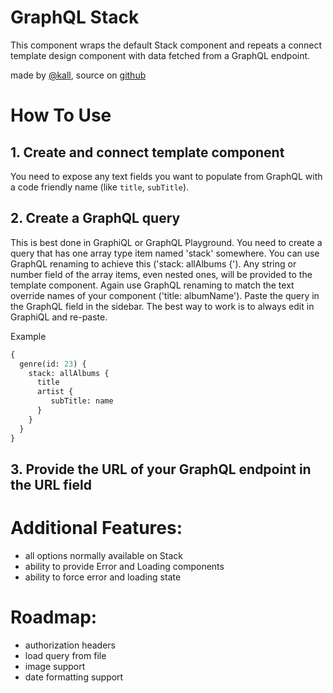 # GraphQL Stack

This component wraps the default Stack component and repeats a connect template design component with data fetched from a GraphQL endpoint.

made by [@kall](http://twitter.com/kall), source on [github](https://github.com/karlsander/framer-x)

# How To Use

## 1. Create and connect template component

You need to expose any text fields you want to populate from GraphQL with a code friendly name (like `title`, `subTitle`).

## 2. Create a GraphQL query

This is best done in GraphiQL or GraphQL Playground.
You need to create a query that has one array type item named 'stack' somewhere. You can use GraphQL renaming to achieve this ('stack: allAlbums {').
Any string or number field of the array items, even nested ones, will be provided to the template component. Again use GraphQL renaming to match the text override names of your component ('title: albumName'). Paste the query in the GraphQL field in the sidebar. The best way to work is to always edit in GraphiQL and re-paste.

Example

```graphql
{
  genre(id: 23) {
    stack: allAlbums {
      title
      artist {
         subTitle: name
      } 
    }
  }
}
```

## 3. Provide the URL of your GraphQL endpoint in the URL field

# Additional Features:

- all options normally available on Stack
- ability to provide Error and Loading components
- ability to force error and loading state

# Roadmap:

- authorization headers
- load query from file
- image support
- date formatting support